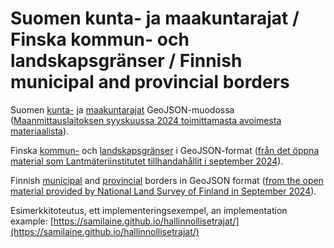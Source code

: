 # Suomen kunta- ja maakuntarajat / Finska kommun- och landskapsgränser / Finnish municipal and provincial borders

Suomen [kunta-](kuntarajat.json) ja [maakuntarajat](maakuntarajat.json) GeoJSON-muodossa ([Maanmittauslaitoksen syyskuussa 2024 toimittamasta avoimesta materiaalista](https://www.maanmittauslaitos.fi/kartat-ja-paikkatieto/ammattilaiskayttajille/tuotekuvaukset/hallinnolliset-aluejaot-vektori)).

Finska [kommun-](kuntarajat.json) och [landskapsgränser](maakuntarajat.json) i GeoJSON-format ([från det öppna material som Lantmäteriinstitutet tillhandahållit i september 2024](https://www.maanmittauslaitos.fi/sv/kartor-och-geodata/till-professionella-anvandare/produktbeskrivningar/indelning-i-0)).

Finnish [municipal](kuntarajat.json) and [provincial](maakuntarajat.json) borders in GeoJSON format ([from the open material provided by National Land Survey of Finland in September 2024](https://www.maanmittauslaitos.fi/en/maps-and-spatial-data/professionals/product-descriptions/division-administrative-areas-vector)).

Esimerkkitoteutus, ett implementeringsexempel, an implementation example: [https://samilaine.github.io/hallinnollisetrajat/](https://samilaine.github.io/hallinnollisetrajat/)
